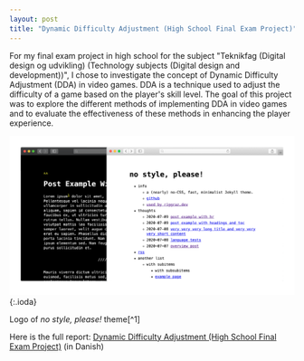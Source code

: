 ```yaml
---
layout: post
title: "Dynamic Difficulty Adjustment (High School Final Exam Project)"
---
```


For my final exam project in high school for the subject "Teknikfag (Digital design og udvikling) (Technology subjects (Digital design and development))", I chose to investigate the concept of Dynamic Difficulty Adjustment (DDA) in video games. DDA is a technique used to adjust the difficulty of a game based on the player's skill level. The goal of this project was to explore the different methods of implementing DDA in video games and to evaluate the effectiveness of these methods in enhancing the player experience.

![theme logo](https://raw.githubusercontent.com/besplago/besplago.github.io/main/_screenshots/featured-image.png?token=GHSAT0AAAAAACNVJHZOEHXPXQFSLRWN5KTIZQQOGNA7Q){:.ioda}

Logo of *no style, please!* theme[^1]

Here is the full report: [Dynamic Difficulty Adjustment (High School Final Exam Project)](https://drive.google.com/file/d/1gyjESyYmUuUykEyAZrzr-tSaxs84ywUX/view?usp=drive_link) (in Danish)